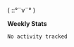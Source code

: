 ( ::°¨v¨° )

**Weekly Stats**

<!--START_SECTION:waka-->

```text
No activity tracked
```

<!--END_SECTION:waka-->
